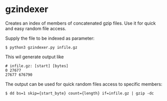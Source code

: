 # gzindexer

Creates an index of members of concatenated gzip files. Use it for quick and easy random file access.

Supply the file to be indexed as parameter:
```
$ python3 gzindexer.py infile.gz
```

This wil generate output like
```
# infile.gz: [start] [bytes]
0 27677
27677 676790
```

The output can be used for quick random files access to specific members:
```
$ dd bs=1 skip={start_byte} count={length} if=infile.gz | gzip -dc
```
